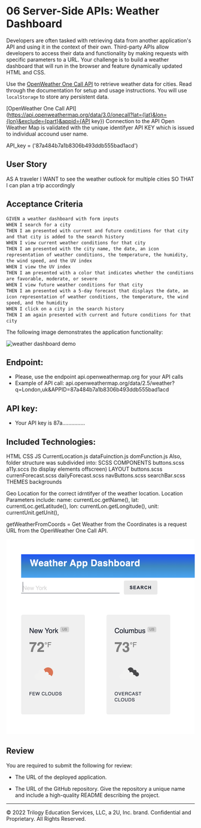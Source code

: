 # 06 Server-Side APIs: Weather Dashboard

Developers are often tasked with retrieving data from another application's API and using it in the context of their own. Third-party APIs allow developers to access their data and functionality by making requests with specific parameters to a URL. Your challenge is to build a weather dashboard that will run in the browser and feature dynamically updated HTML and CSS.

Use the [OpenWeather One Call API](https://openweathermap.org/api/one-call-api) to retrieve weather data for cities. Read through the documentation for setup and usage instructions. You will use `localStorage` to store any persistent data.

[OpenWeather One Call API] (https://api.openweathermap.org/data/3.0/onecall?lat={lat}&lon={lon}&exclude={part}&appid={API key})
Connection to the API Open Weather Map is validated with the unique identifyer API KEY which is issued to individual accound user name.

API_key = ('87a484b7a1b8306b493ddb555bad1acd')

## User Story

AS A traveler
I WANT to see the weather outlook for multiple cities
SO THAT I can plan a trip accordingly


## Acceptance Criteria

```
GIVEN a weather dashboard with form inputs
WHEN I search for a city
THEN I am presented with current and future conditions for that city and that city is added to the search history
WHEN I view current weather conditions for that city
THEN I am presented with the city name, the date, an icon representation of weather conditions, the temperature, the humidity, the wind speed, and the UV index
WHEN I view the UV index
THEN I am presented with a color that indicates whether the conditions are favorable, moderate, or severe
WHEN I view future weather conditions for that city
THEN I am presented with a 5-day forecast that displays the date, an icon representation of weather conditions, the temperature, the wind speed, and the humidity
WHEN I click on a city in the search history
THEN I am again presented with current and future conditions for that city
```

The following image demonstrates the application functionality:

![weather dashboard demo](./Assets/06-server-side-apis-homework-demo.png)


## Endpoint:
- Please, use the endpoint api.openweathermap.org for your API calls
- Example of API call:
api.openweathermap.org/data/2.5/weather?q=London,uk&APPID=87a484b7a1b8306b493ddb555bad1acd
## API key:
- Your API key is 87a...............

## Included Technologies:

HTML
CSS
JS
    CurrentLocation.js
    dataFuinction.js
    domFunction.js
Also, folder structure was subdivided into:
SCSS
COMPONENTS
    buttons.scss
    a11y.sccs (to display elements offscreen)
LAYOUT
    buttons.scss
    currenForecast.scss
    dailyForecast.scss
    navButtons.scss
    searchBar.scss
THEMES
    backgrounds

Geo Location for the correct idrntifyer of the weather location.
Location Parameters include:
            name: currentLoc.getName(),
            lat: currentLoc.getLatitude(),
            lon: currentLon.getLongitude(),
            unit: currentUnit.getUnit(),


getWeatherFromCoords = Get Weather from the Coordinates is a request URL from the OpenWeather One Call API.


![Alt text](./weather-img-1.png "Optional Title")



## Review

You are required to submit the following for review:

* The URL of the deployed application.

* The URL of the GitHub repository. Give the repository a unique name and include a high-quality README describing the project.

- - -
© 2022 Trilogy Education Services, LLC, a 2U, Inc. brand. Confidential and Proprietary. All Rights Reserved.

